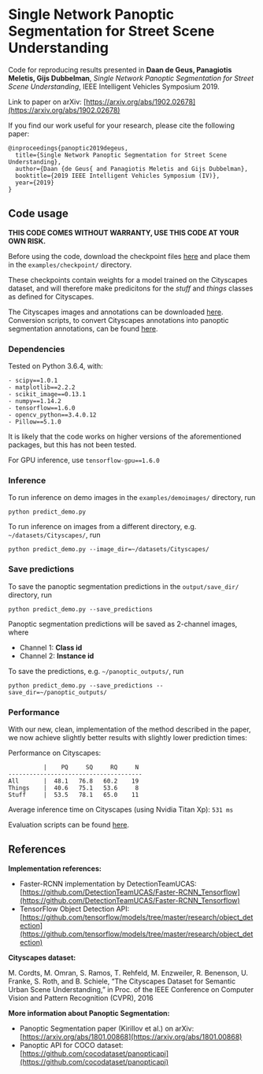 # Single Network Panoptic Segmentation for Street Scene Understanding

Code for reproducing results presented in **Daan de Geus, Panagiotis Meletis, Gijs Dubbelman**, _Single Network Panoptic Segmentation for Street Scene Understanding_, IEEE Intelligent Vehicles Symposium 2019.

Link to paper on arXiv: [https://arxiv.org/abs/1902.02678](https://arxiv.org/abs/1902.02678)
 
If you find our work useful for your research, please cite the following paper:
```
@inproceedings{panoptic2019degeus,
  title={Single Network Panoptic Segmentation for Street Scene Understanding},
  author={Daan {de Geus{ and Panagiotis Meletis and Gijs Dubbelman},
  booktitle={2019 IEEE Intelligent Vehicles Symposium (IV)},
  year={2019}
}
```

## Code usage
**THIS CODE COMES WITHOUT WARRANTY, USE THIS CODE AT YOUR OWN RISK.**

Before using the code, download the checkpoint files [here](https://www.dropbox.com/sh/iapcebdwiox40wk/AABAfTZu9ICPCbNHqLhUhEK2a?dl=0) and place them in the ```examples/checkpoint/``` directory. 

These checkpoints contain weights for a model trained on the Cityscapes dataset, and will therefore make predicitons for the _stuff_ and _things_ classes as defined for Cityscapes.

The Cityscapes images and annotations can be downloaded [here](https://www.cityscapes-dataset.com/). Conversion scripts, to convert Cityscapes annotations into panoptic segmentation annotations, can be found [here](https://github.com/cocodataset/panopticapi).
### Dependencies

Tested on Python 3.6.4, with:

```
- scipy==1.0.1
- matplotlib==2.2.2
- scikit_image==0.13.1
- numpy==1.14.2
- tensorflow==1.6.0
- opencv_python==3.4.0.12
- Pillow==5.1.0
```

It is likely that the code works on higher versions of the aforementioned packages, but this has not been tested.

For GPU inference, use ```tensorflow-gpu==1.6.0```


### Inference

To run inference on demo images in the ```examples/demoimages/``` directory, run 

```shell
python predict_demo.py
```

To run inference on images from a different directory, e.g. ```~/datasets/Cityscapes/```, run

```shell
python predict_demo.py --image_dir=~/datasets/Cityscapes/
```


### Save predictions 
To save the panoptic segmentation predictions in the ```output/save_dir/``` directory, run

```shell
python predict_demo.py --save_predictions
```

Panoptic segmentation predictions will be saved as 2-channel images, where 
- Channel 1: **Class id**
- Channel 2: **Instance id**

To save the predictions, e.g. ```~/panoptic_outputs/```, run

```shell
python predict_demo.py --save_predictions --save_dir=~/panoptic_outputs/
```

### Performance
With our new, clean, implementation of the method described in the paper, we now achieve slightly better results with slightly lower prediction times:

Performance on Cityscapes:
```
          |    PQ     SQ     RQ     N
--------------------------------------
All       |  48.1   76.8   60.2    19
Things    |  40.6   75.1   53.6     8
Stuff     |  53.5   78.1   65.0    11
```

Average inference time on Cityscapes (using Nvidia Titan Xp):
```531 ms```

Evaluation scripts can be found [here](https://github.com/cocodataset/panopticapi).

## References
**Implementation references:**
- Faster-RCNN implementation by DetectionTeamUCAS: [https://github.com/DetectionTeamUCAS/Faster-RCNN_Tensorflow](https://github.com/DetectionTeamUCAS/Faster-RCNN_Tensorflow)
- TensorFlow Object Detection API:[https://github.com/tensorflow/models/tree/master/research/object_detection](https://github.com/tensorflow/models/tree/master/research/object_detection)

**Cityscapes dataset:**

M. Cordts, M. Omran, S. Ramos, T. Rehfeld, M. Enzweiler, R. Benenson, U. Franke, S. Roth, and B. Schiele, “The Cityscapes Dataset for Semantic Urban Scene Understanding,” in Proc. of the IEEE Conference on Computer Vision and Pattern Recognition (CVPR), 2016


**More information about Panoptic Segmentation:**
- Panoptic Segmentation paper (Kirillov et al.) on arXiv: [https://arxiv.org/abs/1801.00868](https://arxiv.org/abs/1801.00868)
- Panoptic API for COCO dataset: [https://github.com/cocodataset/panopticapi](https://github.com/cocodataset/panopticapi)